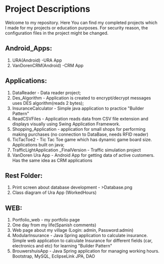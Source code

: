 Project Descriptions
=======
Welcome to my repository. Here You can find my completed projects which I made for my projects or education purposes.
For security reason, the configuration files in the project might be changed.


## Android_Apps:
1. URA(Android) -URA App
2. VanDorenCRM(Android) -CRM App

## Applications:
1. DataReader - Data reader project;
2. Des_Algorithm - Application is created to encrypt/decrypt messages uses DES algorithm(reads 2 bytes);
3. InsuranceCalculator - Simple java application to practice "Builder Pattern"
4. ReadCSVFiles - Application reads data from CSV file extension and displays visually using Swing Application Framework.
5. Shopping_Application - application for small shops for performing making purchases (no connection to DataBase, needs RFID reader)
6. TicTacToe2 -  Tic Tac Toe game which has dynamic game board size. Applications built on java;
7. TrafficLightApplication _FinalVersion - Traffic simulation project
8. VanDoren Ura App - Android App for getting data of active customers. Has the same idea as CRM applications

## Rest Folder:
1. Print screen about database development - >Database.png
2. Class diagram of Ura App (WorkedHours)
	
## WEB:
1. Portfolio_web - my portfolio page
2. One day from my life(Spanish comments)
3. Web page about my village (Login: admin, Password:admin)
4. ModularInsurance - Java Spring application to calculate insurance. Simple web application to calculate Insurance for different fields (car, electronics and etc) for learning "Builder Pattern"
5. BrouwershuisApp - Java Spring application for managing working hours. Bootstrap, MySQL, EclipseLink JPA, DAO
